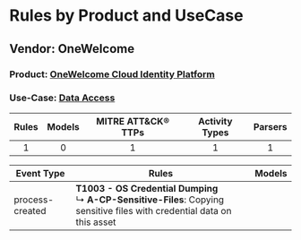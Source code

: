Rules by Product and UseCase
============================
Vendor: OneWelcome
------------------
### Product: [OneWelcome Cloud Identity Platform](../ds_onewelcome_onewelcome_cloud_identity_platform.md)
### Use-Case: [Data Access](../../../../UseCases/uc_data_access.md)

| Rules | Models | MITRE ATT&CK® TTPs | Activity Types | Parsers |
|:-----:|:------:|:------------------:|:--------------:|:-------:|
|   1   |   0    |         1          |       1        |    1    |

| Event Type      | Rules    | Models |
| ---- | ---- | ------ |
| process-created | <b>T1003 - OS Credential Dumping</b><br> ↳ <b>A-CP-Sensitive-Files</b>: Copying sensitive files with credential data on this asset |        |